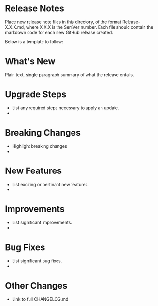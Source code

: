 # Release Notes
Place new release note files in this directory, of the format Release-X.X.X.md, where X.X.X is the SemVer number. Each file should contain the markdown code for each new GitHub release created.

Below is a template to follow:

# What's New
Plain text, single paragraph summary of what the release entails.

# Upgrade Steps
- List any required steps necessary to apply an update.
-

# Breaking Changes
- Highlight breaking changes
- 

# New Features
- List exciting or pertinant new features.
-

# Improvements
- List significant improvements.
-

# Bug Fixes
- List significant bug fixes.
-

# Other Changes
- Link to full CHANGELOG.md
